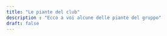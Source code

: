 ```yaml
---
title: "Le piante del club"
description : "Ecco a voi alcune delle piante del gruppo"
draft: false
---
```

